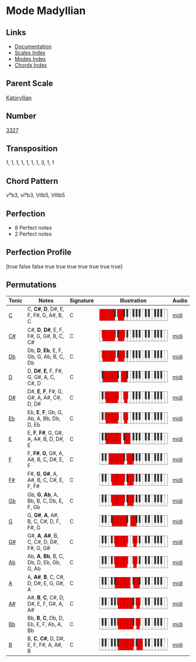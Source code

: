 # Mode Madyllian

## Links

- [Documentation](README.md)
- [Scales Index](Scales.md)
- [Modes Index](Modes.md)
- [Chords Index](Chords.md)

## Parent Scale

[Katoryllian](ScaleKatoryllian.md)

## Number

[3327](https://ianring.com/musictheory/scales/3327)

## Transposition

1, 1, 1, 1, 1, 1, 1, 3, 1, 1

## Chord Pattern

v⁰b3, vi⁰b3, VIIb5, VIIIb5

## Perfection

- 8 Perfect notes
- 2 Perfect notes

## Perfection Profile

[true false false true true true true true true true]

## Permutations

| Tonic | Notes | Signature | Illustration | Audio |
|-------|-------|-----------|--------------|-------|
| [C](ModeCNaturalMadyllian.md) | C, **C#**, **D**, D#, E, F, F#, G, A#, B, C | C | ![CNaturalMadyllian](ModeCNaturalMadyllian.png) | [midi](https://github.com/edipermadi/music/blob/main/docs/ModeCNaturalMadyllian.mid?raw=true) |
| [C#](ModeCSharpMadyllian.md) | C#, **D**, **D#**, E, F, F#, G, G#, B, C, C# | C | ![CSharpMadyllian](ModeCSharpMadyllian.png) | [midi](https://github.com/edipermadi/music/blob/main/docs/ModeCSharpMadyllian.mid?raw=true) |
| [Db](ModeDFlatMadyllian.md) | Db, **D**, **Eb**, E, F, Gb, G, Ab, B, C, Db | C | ![DFlatMadyllian](ModeDFlatMadyllian.png) | [midi](https://github.com/edipermadi/music/blob/main/docs/ModeDFlatMadyllian.mid?raw=true) |
| [D](ModeDNaturalMadyllian.md) | D, **D#**, **E**, F, F#, G, G#, A, C, C#, D | C | ![DNaturalMadyllian](ModeDNaturalMadyllian.png) | [midi](https://github.com/edipermadi/music/blob/main/docs/ModeDNaturalMadyllian.mid?raw=true) |
| [D#](ModeDSharpMadyllian.md) | D#, **E**, **F**, F#, G, G#, A, A#, C#, D, D# | C | ![DSharpMadyllian](ModeDSharpMadyllian.png) | [midi](https://github.com/edipermadi/music/blob/main/docs/ModeDSharpMadyllian.mid?raw=true) |
| [Eb](ModeEFlatMadyllian.md) | Eb, **E**, **F**, Gb, G, Ab, A, Bb, Db, D, Eb | C | ![EFlatMadyllian](ModeEFlatMadyllian.png) | [midi](https://github.com/edipermadi/music/blob/main/docs/ModeEFlatMadyllian.mid?raw=true) |
| [E](ModeENaturalMadyllian.md) | E, **F**, **F#**, G, G#, A, A#, B, D, D#, E | C | ![ENaturalMadyllian](ModeENaturalMadyllian.png) | [midi](https://github.com/edipermadi/music/blob/main/docs/ModeENaturalMadyllian.mid?raw=true) |
| [F](ModeFNaturalMadyllian.md) | F, **F#**, **G**, G#, A, A#, B, C, D#, E, F | C | ![FNaturalMadyllian](ModeFNaturalMadyllian.png) | [midi](https://github.com/edipermadi/music/blob/main/docs/ModeFNaturalMadyllian.mid?raw=true) |
| [F#](ModeFSharpMadyllian.md) | F#, **G**, **G#**, A, A#, B, C, C#, E, F, F# | C | ![FSharpMadyllian](ModeFSharpMadyllian.png) | [midi](https://github.com/edipermadi/music/blob/main/docs/ModeFSharpMadyllian.mid?raw=true) |
| [Gb](ModeGFlatMadyllian.md) | Gb, **G**, **Ab**, A, Bb, B, C, Db, E, F, Gb | C | ![GFlatMadyllian](ModeGFlatMadyllian.png) | [midi](https://github.com/edipermadi/music/blob/main/docs/ModeGFlatMadyllian.mid?raw=true) |
| [G](ModeGNaturalMadyllian.md) | G, **G#**, **A**, A#, B, C, C#, D, F, F#, G | C | ![GNaturalMadyllian](ModeGNaturalMadyllian.png) | [midi](https://github.com/edipermadi/music/blob/main/docs/ModeGNaturalMadyllian.mid?raw=true) |
| [G#](ModeGSharpMadyllian.md) | G#, **A**, **A#**, B, C, C#, D, D#, F#, G, G# | C | ![GSharpMadyllian](ModeGSharpMadyllian.png) | [midi](https://github.com/edipermadi/music/blob/main/docs/ModeGSharpMadyllian.mid?raw=true) |
| [Ab](ModeAFlatMadyllian.md) | Ab, **A**, **Bb**, B, C, Db, D, Eb, Gb, G, Ab | C | ![AFlatMadyllian](ModeAFlatMadyllian.png) | [midi](https://github.com/edipermadi/music/blob/main/docs/ModeAFlatMadyllian.mid?raw=true) |
| [A](ModeANaturalMadyllian.md) | A, **A#**, **B**, C, C#, D, D#, E, G, G#, A | C | ![ANaturalMadyllian](ModeANaturalMadyllian.png) | [midi](https://github.com/edipermadi/music/blob/main/docs/ModeANaturalMadyllian.mid?raw=true) |
| [A#](ModeASharpMadyllian.md) | A#, **B**, **C**, C#, D, D#, E, F, G#, A, A# | C | ![ASharpMadyllian](ModeASharpMadyllian.png) | [midi](https://github.com/edipermadi/music/blob/main/docs/ModeASharpMadyllian.mid?raw=true) |
| [Bb](ModeBFlatMadyllian.md) | Bb, **B**, **C**, Db, D, Eb, E, F, Ab, A, Bb | C | ![BFlatMadyllian](ModeBFlatMadyllian.png) | [midi](https://github.com/edipermadi/music/blob/main/docs/ModeBFlatMadyllian.mid?raw=true) |
| [B](ModeBNaturalMadyllian.md) | B, **C**, **C#**, D, D#, E, F, F#, A, A#, B | C | ![BNaturalMadyllian](ModeBNaturalMadyllian.png) | [midi](https://github.com/edipermadi/music/blob/main/docs/ModeBNaturalMadyllian.mid?raw=true) |
